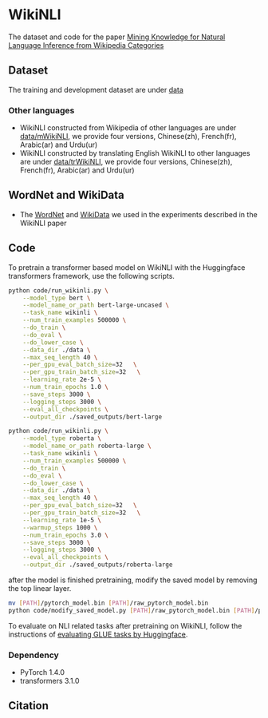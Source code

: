 # WikiNLI

The dataset and code for the paper [Mining Knowledge for Natural Language Inference from Wikipedia Categories]()

## Dataset
The training and development dataset are under [data](/data)

### Other languages

- WikiNLI constructed from Wikipedia of other languages are under [data/mWikiNLI](data/mWikiNLI), we provide four versions, Chinese(zh), French(fr), Arabic(ar) and Urdu(ur)
- WikiNLI constructed by translating English WikiNLI to other languages are under [data/trWikiNLI](data/trWikiNLI), we provide four versions, Chinese(zh), French(fr), Arabic(ar) and Urdu(ur)

## WordNet and WikiData

- The [WordNet](/data/wordnet) and [WikiData](/data/wikidata) we used in the experiments described in the WikiNLI paper

## Code

To pretrain a transformer based model on WikiNLI with the Huggingface transformers framework, use the following scripts. 

```bash
python code/run_wikinli.py \
    --model_type bert \
    --model_name_or_path bert-large-uncased \
    --task_name wikinli \
    --num_train_examples 500000 \
    --do_train \
    --do_eval \
    --do_lower_case \
    --data_dir ./data \
    --max_seq_length 40 \
    --per_gpu_eval_batch_size=32   \
    --per_gpu_train_batch_size=32   \
    --learning_rate 2e-5 \
    --num_train_epochs 1.0 \
    --save_steps 3000 \
    --logging_steps 3000 \
    --eval_all_checkpoints \
    --output_dir ./saved_outputs/bert-large
```

```bash
python code/run_wikinli.py \
    --model_type roberta \
    --model_name_or_path roberta-large \
    --task_name wikinli \
    --num_train_examples 500000 \
    --do_train \
    --do_eval \
    --do_lower_case \
    --data_dir ./data \
    --max_seq_length 40 \
    --per_gpu_eval_batch_size=32   \
    --per_gpu_train_batch_size=32   \
    --learning_rate 1e-5 \
    --warmup_steps 1000 \
    --num_train_epochs 3.0 \
    --save_steps 3000 \
    --logging_steps 3000 \
    --eval_all_checkpoints \
    --output_dir ./saved_outputs/roberta-large 
```

after the model is finished pretraining, modify the saved model by removing the top linear layer. 

```bash
mv [PATH]/pytorch_model.bin [PATH]/raw_pytorch_model.bin
python code/modify_saved_model.py [PATH]/raw_pytorch_model.bin [PATH]/pytorch_model.bin
``` 

To evaluate on NLI related tasks after pretraining on WikiNLI, follow the instructions of [evaluating GLUE tasks by Huggingface](https://github.com/huggingface/transformers/tree/master/examples/text-classification). 

### Dependency

- PyTorch 1.4.0
- transformers 3.1.0


## Citation
